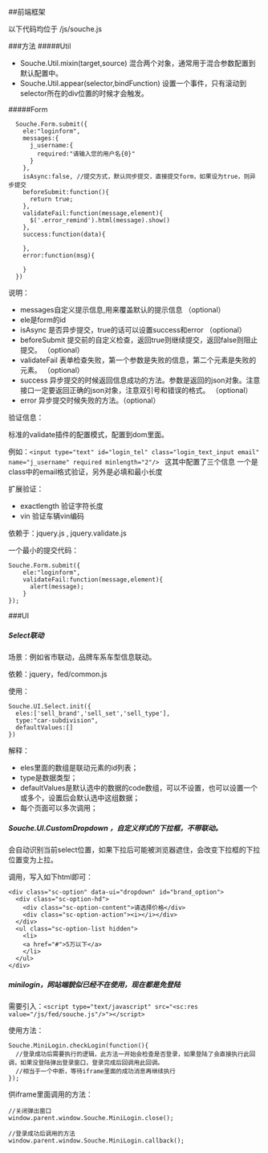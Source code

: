 ##前端框架

以下代码均位于 /js/souche.js

###方法
#####Util
 * Souche.Util.mixin(target,source) 混合两个对象，通常用于混合参数配置到默认配置中。
 * Souche.Util.appear(selector,bindFunction) 设置一个事件，只有滚动到selector所在的div位置的时候才会触发。

#####Form
```
  Souche.Form.submit({
    ele:"loginform",
    messages:{
      j_username:{
        required:"请输入您的用户名{0}"
      }
    },
    isAsync:false, //提交方式，默认同步提交，直接提交form，如果设为true，则异步提交
    beforeSubmit:function(){
      return true;
    },
    validateFail:function(message,element){
      $('.error_remind').html(message).show()
    },
    success:function(data){
      
    },
    error:function(msg){
      
    }
  })
```

说明：
  * messages自定义提示信息,用来覆盖默认的提示信息 （optional）
  * ele是form的id
  * isAsync 是否异步提交，true的话可以设置success和error （optional）
  * beforeSubmit 提交前的自定义检查，返回true则继续提交，返回false则阻止提交。 （optional）
  * validateFail 表单检查失败，第一个参数是失败的信息，第二个元素是失败的元素。 （optional）
  * success 异步提交的时候返回信息成功的方法。参数是返回的json对象。注意接口一定要返回正确的json对象，注意双引号和错误的格式。 （optional）
  * error 异步提交时候失败的方法。（optional）

验证信息：

标准的validate插件的配置模式，配置到dom里面。

例如：`<input type="text" id="login_tel" class="login_text_input email" name="j_username" required minlength="2"/> ` 这其中配置了三个信息 一个是class中的email格式验证，另外是必填和最小长度

扩展验证：

  - exactlength 验证字符长度
  - vin 验证车辆vin编码

依赖于：jquery.js , jquery.validate.js

一个最小的提交代码：
```
Souche.Form.submit({
    ele:"loginform",
    validateFail:function(message,element){
      alert(message);
    }
});
```
###UI

##### Select联动

场景：例如省市联动，品牌车系车型信息联动。

依赖：jquery，fed/common.js

使用：
```
Souche.UI.Select.init({
  eles:['sell_brand','sell_set','sell_type'],
  type:"car-subdivision",
  defaultValues:[]
})

```

解释：
  * eles里面的数组是联动元素的id列表；
  * type是数据类型；
  * defaultValues是默认选中的数据的code数组，可以不设置，也可以设置一个或多个，设置后会默认选中这组数据；
  * 每个页面可以多次调用；

##### Souche.UI.CustomDropdown ，自定义样式的下拉框，不带联动。

会自动识别当前select位置，如果下拉后可能被浏览器遮住，会改变下拉框的下拉位置变为上拉。

调用，写入如下html即可：

```
<div class="sc-option" data-ui="dropdown" id="brand_option">
  <div class="sc-option-hd">
    <div class="sc-option-content">请选择价格</div>
    <div class="sc-option-action"><i></i></div>
  </div>
  <ul class="sc-option-list hidden">
    <li>
    <a href="#">5万以下</a>
    </li>
  </ul>
</div>
```

##### minilogin，网站端貌似已经不在使用，现在都是免登陆

需要引入：`<script type="text/javascript" src="<sc:res value="/js/fed/souche.js"/>"></script>`

使用方法：

```
Souche.MiniLogin.checkLogin(function(){
  //登录成功后需要执行的逻辑，此方法一开始会检查是否登录，如果登陆了会直接执行此回调，如果没登陆弹出登录窗口，登录完成后回调用此回调。
  //相当于一个中断，等待iframe里面的成功消息再继续执行
});

```

供iframe里面调用的方法：
```
//关闭弹出窗口
window.parent.window.Souche.MiniLogin.close();

//登录成功后调用的方法
window.parent.window.Souche.MiniLogin.callback();
```